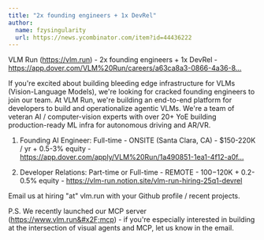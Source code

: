 ```yaml
---
title: "2x founding engineers + 1x DevRel"
author:
  name: fzysingularity
  url: https://news.ycombinator.com/item?id=44436222
---
```


<JobNavigation />

VLM Run (<a href="https:&#x2F;&#x2F;vlm.run" rel="nofollow">https:&#x2F;&#x2F;vlm.run</a>) - 2x founding engineers + 1x DevRel - <a href="https:&#x2F;&#x2F;app.dover.com&#x2F;VLM%20Run&#x2F;careers&#x2F;a63ca8a3-0866-4a36-88a7-b755a9b4aef3" rel="nofollow">https:&#x2F;&#x2F;app.dover.com&#x2F;VLM%20Run&#x2F;careers&#x2F;a63ca8a3-0866-4a36-8...</a>

If you&#x27;re excited about building bleeding edge infrastructure for VLMs (Vision-Language Models), we&#x27;re looking for cracked founding engineers to join our team. At VLM Run, we&#x27;re building an end-to-end platform for developers to build and operationalize agentic VLMs. We&#x27;re a team of veteran AI &#x2F; computer-vision experts with over 20+ YoE building production-ready ML infra for autonomous driving and AR&#x2F;VR.

1. Founding AI Engineer: Full-time - ONSITE (Santa Clara, CA) - $150-220K &#x2F; yr + 0.5-3% equity - <a href="https:&#x2F;&#x2F;app.dover.com&#x2F;apply&#x2F;VLM%20Run&#x2F;1a490851-1ea1-4f12-a0ff-1c3367034a82&#x2F;?rs=76643084" rel="nofollow">https:&#x2F;&#x2F;app.dover.com&#x2F;apply&#x2F;VLM%20Run&#x2F;1a490851-1ea1-4f12-a0f...</a>

2. Developer Relations: Part-time or Full-time - REMOTE - $100-$120K + 0.2-0.5% equity - <a href="https:&#x2F;&#x2F;vlm-run.notion.site&#x2F;vlm-run-hiring-25q1-devrel" rel="nofollow">https:&#x2F;&#x2F;vlm-run.notion.site&#x2F;vlm-run-hiring-25q1-devrel</a>

Email us at hiring &quot;at&quot; vlm.run with your Github profile &#x2F; recent projects.

P.S. We recently launched our MCP server (<a href="https:&#x2F;&#x2F;www.vlm.run&#x2F;mcp" rel="nofollow">https:&#x2F;&#x2F;www.vlm.run&#x2F;mcp</a>) - if you&#x27;re especially interested in building at the intersection of visual agents and MCP, let us know in the email.
<JobApplication />
